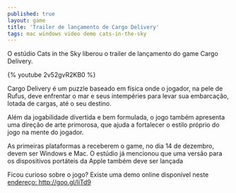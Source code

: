```yaml
---
published: true
layout: game
title: 'Trailer de lançamento de Cargo Delivery'
tags: mac windows video demo cats-in-the-sky
---
```

O estúdio Cats in the Sky liberou o trailer de lançamento do game Cargo Delivery.

{% youtube 2v52gvR2KB0 %}

Cargo Delivery é um puzzle baseado em física onde o jogador, na pele de Rufus, deve enfrentar o mar e seus intempéries para levar sua embarcação, lotada de cargas, até o seu destino.

Além da jogabilidade divertida e bem formulada, o jogo também apresenta uma direção de arte primorosa, que ajuda a fortalecer o estilo próprio do jogo na mente do jogador.

As primeiras plataformas a receberem o game, no dia 14 de dezembro, devem ser Windows e Mac. O estúdio já mencionou que uma versão para os dispositivos portáteis da Apple também deve ser lançada

Ficou curioso sobre o jogo? Existe uma demo online disponível neste <a href="http://goo.gl/liTd9" target="_blank">endereço: http://goo.gl/liTd9</a>
